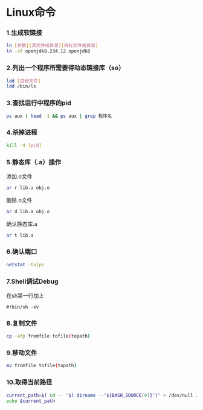 # Linux命令

### 1.生成软链接
```bash
ln [参数][源文件或目录][目标文件或目录]
ln -sf openjdk8.234.12 openjdk8
```

### 2.列出一个程序所需要得动态链接库（so）
```bash
ldd [目标文件]
ldd /bin/ls
```

### 3.查找运行中程序的pid
```bash
ps aux | head -1 && ps aux | grep 程序名
```

### 4.杀掉进程
```bash
kill -9 [pid]
```

### 5.静态库（.a）操作
添加.o文件
```bash
ar r lib.a obj.o
```
删除.o文件
```bash
ar d lib.a obj.o
```
确认静态库.a
```bash
ar t lib.a
```

### 6.确认端口
```bash
netstat -tulpn
```

### 7.Shell调试Debug
在sh第一行加上
```
#!bin/sh -xv
```

### 8.复制文件
```bash
cp -afp fromfile tofile(topath)
```

### 9.移动文件
```bash
mv fromfile tofile(topath)
```

### 10.取得当前路径
```bash
current_path=$( cd -- "$( dirname --"${BASH_SOURCE[0]}")" > /dev/null 2>&1 && pwd )
echo $current_path
```
